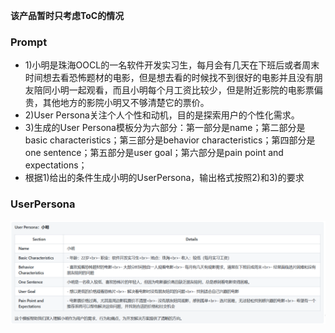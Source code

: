 **该产品暂时只考虑ToC的情况**

### Prompt
- 1)小明是珠海OOCL的一名软件开发实习生，每月会有几天在下班后或者周末时间想去看恐怖题材的电影，但是想去看的时候找不到很好的电影并且没有朋友陪同小明一起观看，而且小明每个月工资比较少，但是附近影院的电影票偏贵，其他地方的影院小明又不够清楚它的票价。
- 2)User Persona关注个人个性和动机，目的是探索用户的个性化需求。
- 3)生成的User Persona模板分为六部分：第一部分是name；第二部分是basic characteristics；第三部分是behavior characteristics；第四部分是one sentence；第五部分是user goal；第六部分是pain point and expectations；
- 根据1)给出的条件生成小明的UserPersona，输出格式按照2)和3)的要求

### UserPersona

![image-20241203220005610](./UserPersonaImage.png)
